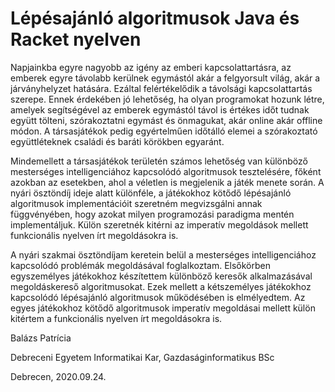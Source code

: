 # Lépésajánló algoritmusok Java és Racket nyelven

Napjainkba egyre nagyobb az igény az emberi kapcsolattartásra, az emberek egyre távolabb kerülnek egymástól akár a felgyorsult
világ, akár a járványhelyzet hatására. Ezáltal felértékelődik a távolsági kapcsolattartás szerepe. Ennek érdekében jó lehetőség, ha
olyan programokat hozunk létre, amelyek segítségével az emberek egymástól távol is értékes időt tudnak együtt tölteni, szórakoztatni
egymást és önmagukat, akár online akár offline módon. A társasjátékok pedig egyértelműen időtálló elemei a szórakoztató
együttléteknek családi és baráti körökben egyaránt.

Mindemellett a társasjátékok területén számos lehetőség van különböző mesterséges intelligenciához kapcsolódó algoritmusok
tesztelésére, főként azokban az esetekben, ahol a véletlen is megjelenik a játék menete során.
A nyári ösztöndíj ideje alatt különféle, a játékokhoz kötődő lépésajánló algoritmusok implementációit szeretném megvizsgálni annak
függvényében, hogy azokat milyen programozási paradigma mentén implementáljuk. Külön szeretnék kitérni az imperatív megoldások
mellett funkcionális nyelven írt megoldásokra is.


A nyári szakmai ösztöndíjam keretein belül a mesterséges intelligenciához kapcsolódó problémák megoldásával foglalkoztam. Elsőkörben egyszemélyes játékokhoz készítettem különböző keresők alkalmazásával megoldáskereső algoritmusokat. Ezek mellett a kétszemélyes játékokhoz kapcsolódó lépésajánló algoritmusok működésében is elmélyedtem. Az egyes játékokhoz kötődő algoritmusok imperatív megoldásai mellett külön kitértem a funkcionális nyelven írt megoldásokra is. 

Balázs Patrícia

Debreceni Egyetem Informatikai Kar, Gazdaságinformatikus BSc

Debrecen, 2020.09.24.


